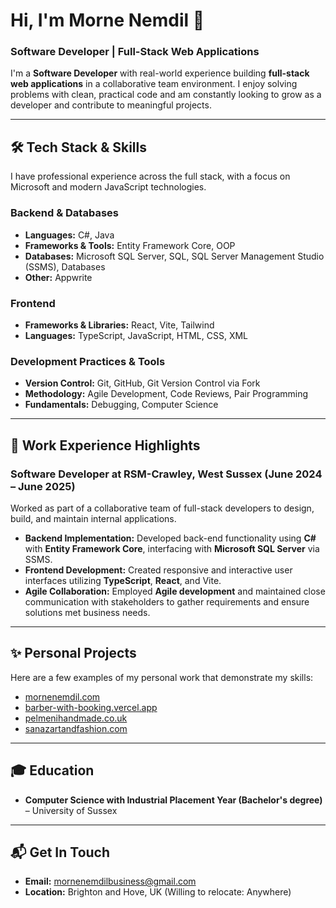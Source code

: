 # Hi, I'm Morne Nemdil 👋

### Software Developer | Full-Stack Web Applications

I'm a **Software Developer** with real-world experience building **full-stack web applications** in a collaborative team environment. I enjoy solving problems with clean, practical code and am constantly looking to grow as a developer and contribute to meaningful projects.

---

## 🛠️ Tech Stack & Skills

I have professional experience across the full stack, with a focus on Microsoft and modern JavaScript technologies.

### Backend & Databases
* **Languages:** C#, Java
* **Frameworks & Tools:** Entity Framework Core, OOP
* **Databases:** Microsoft SQL Server, SQL, SQL Server Management Studio (SSMS), Databases
* **Other:** Appwrite

### Frontend
* **Frameworks & Libraries:** React, Vite, Tailwind
* **Languages:** TypeScript, JavaScript, HTML, CSS, XML

### Development Practices & Tools
* **Version Control:** Git, GitHub, Git Version Control via Fork
* **Methodology:** Agile Development, Code Reviews, Pair Programming
* **Fundamentals:** Debugging, Computer Science

---

## 💼 Work Experience Highlights

### Software Developer at RSM-Crawley, West Sussex (June 2024 – June 2025)

Worked as part of a collaborative team of full-stack developers to design, build, and maintain internal applications.

* **Backend Implementation:** Developed back-end functionality using **C#** with **Entity Framework Core**, interfacing with **Microsoft SQL Server** via SSMS.
* **Frontend Development:** Created responsive and interactive user interfaces utilizing **TypeScript**, **React**, and Vite.
* **Agile Collaboration:** Employed **Agile development** and maintained close communication with stakeholders to gather requirements and ensure solutions met business needs.

---

## ✨ Personal Projects

Here are a few examples of my personal work that demonstrate my skills:

* [mornenemdil.com](http://mornenemdil.com/)
* [barber-with-booking.vercel.app](http://barber-with-booking.vercel.app/)
* [pelmenihandmade.co.uk](http://pelmenihandmade.co.uk/)
* [sanazartandfashion.com](http://sanazartandfashion.com/)

---

## 🎓 Education

* **Computer Science with Industrial Placement Year (Bachelor's degree)** – University of Sussex

---

## 📬 Get In Touch

* **Email:** [mornenemdilbusiness@gmail.com](mailto:mornenemdilbusiness@gmail.com)
* **Location:** Brighton and Hove, UK (Willing to relocate: Anywhere)
